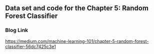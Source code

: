 ## Data set and code for the Chapter 5: Random Forest Classifier ##

### Blog Link ###
https://medium.com/machine-learning-101/chapter-5-random-forest-classifier-56dc7425c3e1
